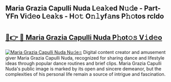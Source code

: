 ## Maria Grazia Capulli Nuda L𝚎a𝚔ed N𝚞𝚍e - Part-YFn Vi𝚍𝚎o L𝚎a𝚔s - H𝚘𝚝 O𝚗𝚕yf𝚊ns P𝚑𝚘tos rcldo

# <h2><a href="http://kff7f7n.oniu.top/?m=Maria+Grazia+Capulli+Nuda">🔗👉 🔴 Maria Grazia Capulli Nuda P𝚑ot𝚘𝚜 V𝚒d𝚎o</a></h2>

[![Maria Grazia Capulli Nuda Nu𝚍e𝚜](https://i.imgur.com/0qMVB7G.gif)](http://kff7f7n.oniu.top/?m=Maria+Grazia+Capulli+Nuda)
Digital content creator and amusement giver Maria Grazia Capulli Nuda, recognized for sharing dance and lifestyle ideas through popular dance routines and brief clips. Maria Grazia Capulli Nuda's public image is marked by its open and sincere demeanor, but the complexities of his personal life remain a source of intrigue and fascination.  
